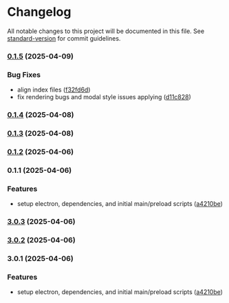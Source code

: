 # Changelog

All notable changes to this project will be documented in this file. See [standard-version](https://github.com/conventional-changelog/standard-version) for commit guidelines.

### [0.1.5](https://github.com/manicinc/logomaker/compare/v0.1.4...v0.1.5) (2025-04-09)


### Bug Fixes

* align index files ([f32fd6d](https://github.com/manicinc/logomaker/commit/f32fd6d18cc23088b160932cfd1efdde624a2d90))
* fix rendering bugs and modal style issues applying ([d11c828](https://github.com/manicinc/logomaker/commit/d11c8288a785c05fb83b67419a4fd33f7dd1c39c))

### [0.1.4](https://github.com/manicinc/logomaker/compare/v0.1.3...v0.1.4) (2025-04-08)

### [0.1.3](https://github.com/manicinc/logomaker/compare/v0.1.2...v0.1.3) (2025-04-08)

### [0.1.2](https://github.com/manicinc/logomaker/compare/v0.1.1...v0.1.2) (2025-04-06)

### 0.1.1 (2025-04-06)


### Features

* setup electron, dependencies, and initial main/preload scripts ([a4210be](https://github.com/manicinc/logomaker/commit/a4210beccd349841c3537c4f1b0a2278a40fcdad))

### [3.0.3](https://github.com/manicinc/logomaker/compare/v3.0.2...v3.0.3) (2025-04-06)

### [3.0.2](https://github.com/manicinc/logomaker/compare/v3.0.1...v3.0.2) (2025-04-06)

### 3.0.1 (2025-04-06)


### Features

* setup electron, dependencies, and initial main/preload scripts ([a4210be](https://github.com/manicinc/logomaker/commit/a4210beccd349841c3537c4f1b0a2278a40fcdad))
